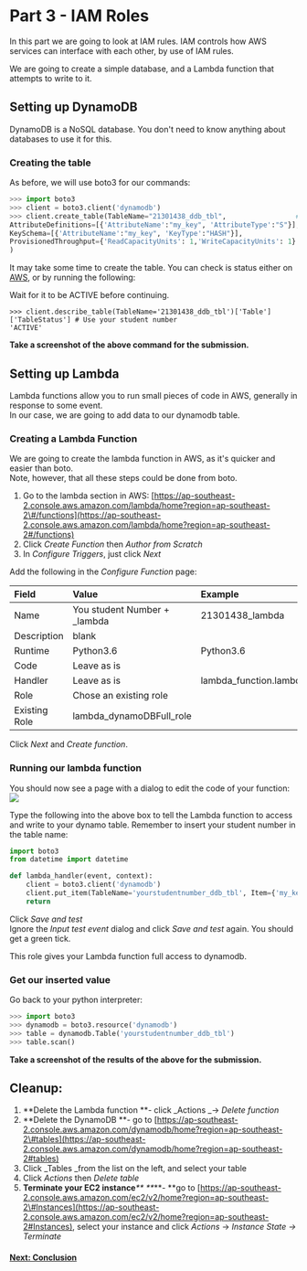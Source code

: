 # Part 3 - IAM Roles

In this part we are going to look at IAM rules. IAM controls how AWS services can interface with each other, by use of IAM rules.

We are going to create a simple database, and a Lambda function that attempts to write to it.

## Setting up DynamoDB

DynamoDB is a NoSQL database. You don't need to know anything about databases to use it for this.

### Creating the table

As before, we will use boto3 for our commands:

```py
>>> import boto3
>>> client = boto3.client('dynamodb')
>>> client.create_table(TableName="21301438_ddb_tbl",                 # Use your student number
AttributeDefinitions=[{'AttributeName':"my_key", 'AttributeType':"S"}],
KeySchema=[{'AttributeName':"my_key", 'KeyType':"HASH"}],
ProvisionedThroughput={'ReadCapacityUnits': 1,'WriteCapacityUnits': 1}
)
```

It may take some time to create the table. You can check is status either on [AWS](https://ap-southeast-2.console.aws.amazon.com/dynamodb/home?region=ap-southeast-2#tables:), or by running the following:

Wait for it to be ACTIVE before continuing.

```
>>> client.describe_table(TableName='21301438_ddb_tbl')['Table']['TableStatus'] # Use your student number
'ACTIVE'
```

**Take a screenshot of the above command for the submission.**

## Setting up Lambda

Lambda functions allow you to run small pieces of code in AWS, generally in response to some event.  
In our case, we are going to add data to our dynamodb table.

### Creating a Lambda Function

We are going to create the lambda function in AWS, as it's quicker and easier than boto.  
Note, however, that all these steps could be done from boto.

1. Go to the lambda section in AWS: [https://ap-southeast-2.console.aws.amazon.com/lambda/home?region=ap-southeast-2\#/functions](https://ap-southeast-2.console.aws.amazon.com/lambda/home?region=ap-southeast-2#/functions)
2. Click _Create Function_ then _Author from Scratch_
3. In _Configure Triggers_, just click _Next_

Add the following in the _Configure Function_ page:

| Field | Value | Example |
| :--- | :--- | :--- |
| Name | You student Number + \_lambda | 21301438\_lambda |
| Description | blank |  |
| Runtime | Python3.6 | Python3.6 |
| Code | Leave as is |  |
| Handler | Leave as is | lambda\_function.lambda\_handler |
| Role | Chose an existing role |  |
| Existing Role | lambda\_dynamoDBFull\_role |  |

Click _Next_ and _Create function_.

### Running our lambda function

You should now see a page with a dialog to edit the code of your function:![](/assets/lambda_start.png)

Type the following into the above box to tell the Lambda function to access and write to your dynamo table. Remember to insert your student number in the table name:

```py
import boto3
from datetime import datetime

def lambda_handler(event, context):
    client = boto3.client('dynamodb')
    client.put_item(TableName='yourstudentnumber_ddb_tbl', Item={'my_key':{'S':"Hello "+str(datetime.now())}})
    return
```

Click _Save and test_  
Ignore the _Input test event_ dialog and click _Save and test_ again. You should get a green tick.

This role gives your Lambda function full access to dynamodb.

### Get our inserted value

Go back to your python interpreter:

```py
>>> import boto3
>>> dynamodb = boto3.resource('dynamodb')
>>> table = dynamodb.Table('yourstudentnumber_ddb_tbl')
>>> table.scan()
```

**Take a screenshot of the results of the above for the submission.**

## Cleanup:

1. **Delete the Lambda function **- click _Actions _-&gt; _Delete function_
2. **Delete the DynamoDB **- go to [https://ap-southeast-2.console.aws.amazon.com/dynamodb/home?region=ap-southeast-2\#tables](https://ap-southeast-2.console.aws.amazon.com/dynamodb/home?region=ap-southeast-2#tables)
3. Click \_Tables \_from the list on the left, and select your table
4. Click _Actions_ then _Delete table_
5. **Terminate your EC2 instance**_** **_**- **go to [https://ap-southeast-2.console.aws.amazon.com/ec2/v2/home?region=ap-southeast-2\#Instances](https://ap-southeast-2.console.aws.amazon.com/ec2/v2/home?region=ap-southeast-2#Instances), select your instance and click _Actions_ -&gt; _Instance State -&gt; Terminate_

#### [Next: Conclusion](/conclusion.md)



